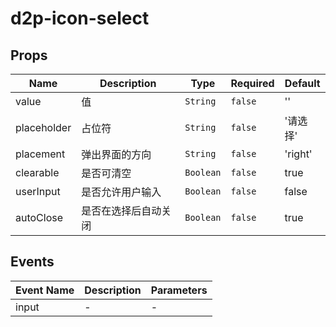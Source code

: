 # d2p-icon-select

## Props

<!-- @vuese:d2p-icon-select:props:start -->
|Name|Description|Type|Required|Default|
|---|---|---|---|---|
|value|值|`String`|`false`|''|
|placeholder|占位符|`String`|`false`|'请选择'|
|placement|弹出界面的方向|`String`|`false`|'right'|
|clearable|是否可清空|`Boolean`|`false`|true|
|userInput|是否允许用户输入|`Boolean`|`false`|false|
|autoClose|是否在选择后自动关闭|`Boolean`|`false`|true|

<!-- @vuese:d2p-icon-select:props:end -->


## Events

<!-- @vuese:d2p-icon-select:events:start -->
|Event Name|Description|Parameters|
|---|---|---|
|input|-|-|

<!-- @vuese:d2p-icon-select:events:end -->


